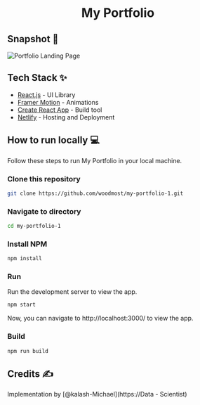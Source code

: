 <div align="center">
	<h1> My Portfolio </h1>
</div>

## Snapshot 📸

![Portfolio Landing Page](https://user-images.githubusercontent.com/60526129/220429098-094368a0-c117-4036-a113-a625cf563c3c.png)

## Tech Stack ✨

- [React.js](https://reactjs.org/) - UI Library
- [Framer Motion](https://www.framer.com/motion/) - Animations
- [Create React App](https://create-react-app.dev/) - Build tool
- [Netlify](https://www.netlify.com/) - Hosting and Deployment

## How to run locally 💻

Follow these steps to run My Portfolio in your local machine.

### Clone this repository

```bash
git clone https://github.com/woodmost/my-portfolio-1.git
```

### Navigate to directory

```bash
cd my-portfolio-1
```

### Install NPM

```bash
npm install
```

### Run

Run the development server to view the app.

```bash
npm start
```

Now, you can navigate to http://localhost:3000/ to view the app.

### Build

```bash
npm run build
```

## Credits ✍

Implementation by [@kalash-Michael](https://Data - Scientist)

